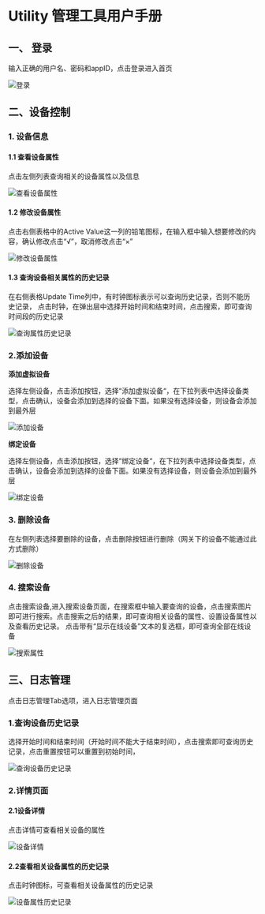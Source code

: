 # Utility 管理工具用户手册

## 一、 登录

输入正确的用户名、密码和appID，点击登录进入首页

![登录](../images/u_login.png)

## 二、设备控制

### 1. 设备信息

#### 1.1 查看设备属性

点击左侧列表查询相关的设备属性以及信息

![查看设备属性](../images/u_attrs.png)

#### 1.2 修改设备属性

点击右侧表格中的Active Value这一列的铅笔图标，在输入框中输入想要修改的内容，确认修改点击“√”，取消修改点击“×”

![修改设备属性](../images/u_edit.png)

#### 1.3 查询设备相关属性的历史记录
在右侧表格Update Time列中，有时钟图标表示可以查询历史记录，否则不能历史记录，
点击时钟，在弹出层中选择开始时间和结束时间，点击搜索，即可查询时间段的历史记录

![查询属性历史记录](../images/u_attrHistory.png)

### 2.添加设备

<strong>添加虚拟设备</strong>

选择左侧设备，点击添加按钮，选择“添加虚拟设备“，在下拉列表中选择设备类型，点击确认，设备会添加到选择的设备下面。如果没有选择设备，则设备会添加到最外层

![添加设备](../images/u_addVdevice.png)

<strong>绑定设备</strong>

选择左侧设备，点击添加按钮，选择“绑定设备“，在下拉列表中选择设备类型，点击确认，设备会添加到选择的设备下面。如果没有选择设备，则设备会添加到最外层

![绑定设备](../images/u_bindDevice.png)

### 3. 删除设备

在左侧列表选择要删除的设备，点击删除按钮进行删除（网关下的设备不能通过此方式删除）

![删除设备](../images/u_deleteDevice.png)

### 4. 搜索设备

点击搜索设备,进入搜索设备页面，在搜索框中输入要查询的设备，点击搜索图片即可进行搜索。点击搜索之后的结果，即可查询相关设备的属性、设置设备属性以及查看历史记录。
点击带有“显示在线设备”文本的复选框，即可查询全部在线设备


![搜索属性](../images/u_search.png)

##  三、日志管理

点击日志管理Tab选项，进入日志管理页面

### 1.查询设备历史记录

选择开始时间和结束时间（开始时间不能大于结束时间），点击搜索即可查询历史记录，点击重置按钮可以重置到初始时间，

![查询设备历史记录](../images/u_sHistory.png)

### 2.详情页面

#### 2.1设备详情

点击详情可查看相关设备的属性

![设备详情](../images/u_detaile.png)

#### 2.2查看相关设备属性的历史记录

点击时钟图标，可查看相关设备属性的历史记录

![设备属性历史记录](../images/u_logo_history.png)
